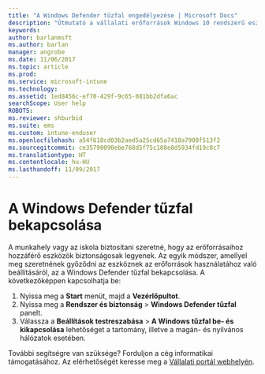 ```yaml
---
title: "A Windows Defender tűzfal engedélyezése | Microsoft Docs"
description: "Útmutató a vállalati erőforrások Windows 10 rendszerű eszközön való elérhetővé tételéhez a tűzfal bekapcsolásával."
keywords: 
author: barlanmsft
ms.author: barlan
manager: angrobe
ms.date: 11/06/2017
ms.topic: article
ms.prod: 
ms.service: microsoft-intune
ms.technology: 
ms.assetid: 1ed8456c-ef70-429f-9c65-081bb2dfa6ac
searchScope: User help
ROBOTS: 
ms.reviewer: shburbid
ms.suite: ems
ms.custom: intune-enduser
ms.openlocfilehash: a54f618cd03b2aed5a25cd65a7418a7908f513f2
ms.sourcegitcommit: ce35790090ebe768d5f75c108e8d5934fd19c8c7
ms.translationtype: HT
ms.contentlocale: hu-HU
ms.lasthandoff: 11/09/2017
---
```

# <a name="turn-on-your-windows-defender-firewall"></a>A Windows Defender tűzfal bekapcsolása

A munkahely vagy az iskola biztosítani szeretné, hogy az erőforrásaihoz hozzáférő eszközök biztonságosak legyenek. Az egyik módszer, amellyel meg szeretnének győződni az eszköznek az erőforrások használatához való beállításáról, az a Windows Defender tűzfal bekapcsolása. A következőképpen kapcsolhatja be:

1. Nyissa meg a **Start** menüt, majd a **Vezérlőpultot**.
2. Nyissa meg a **Rendszer és biztonság** > **Windows Defender tűzfal** panelt.
3. Válassza a **Beállítások testreszabása** > **A Windows tűzfal be- és kikapcsolása** lehetőséget a tartomány, illetve a magán- és nyilvános hálózatok esetében.

További segítségre van szüksége? Forduljon a cég informatikai támogatásához. Az elérhetőségét keresse meg a [Vállalati portál webhelyén](https://portal.manage.microsoft.com).
